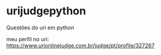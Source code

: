 # urijudgepython
Questões do uri em python

meu perfil no uri:
https://www.urionlinejudge.com.br/judge/pt/profile/327267
